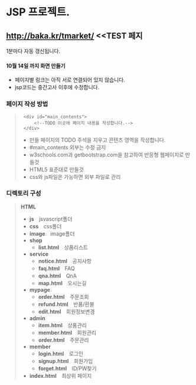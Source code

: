 # JSP 프로젝트.
## http://baka.kr/tmarket/ <<TEST 페지
1분마다 자동 갱신됩니다.

#### 10월 14일 까지 화면 만들기
* 페이지별 링크는 아직 서로 연결되어 있지 않습니다.
* jsp코드는 중간고사 이후에 수정합니다.

### 페이지 작성 방법
>      <div id="main_contents">
>          <!--TODO 이곳에 페이지 내용을 작성합니다.-->
>      </div>
> * 만들 페이지의 TODO 주석을 지우고 콘텐츠 영역을 작성합니다.
> * #main_contents 외부는 수정 금지
> * w3schools.com과 getbootstrap.com을 참고하여 반응형 웹페이지로 만들것
> * HTML5 표준대로 만들것
> * css와 js파일은 가능하면 외부 파일로 관리

### 디렉토리 구성
><b>HTML</b>
> * <b>js</b>　jsvascript폴더
> * <b>css</b>　css폴더
> * <b>image</b>　image폴더
> * <b>shop</b>
>     * <b>list.html</b>　상품리스트
> * <b>service</b>
>     * <b>notice.html</b>　공지사항
>     * <b>faq.html</b>　FAQ
>     * <b>qna.html</b>　QnA
>     * <b>map.html</b>　오시는길
> * <b>mypage</b>
>     * <b>order.html</b>　주문조회
>     * <b>refund.html</b>　반품/환불
>     * <b>edit.html</b>　회원정보변경
> * <b>admin</b>
>     * <b>item.html</b>　상품관리
>     * <b>member.html</b>　회원관리
>     * <b>order.html</b>　주문관리
> * <b>member</b>
>     * <b>login.html</b>　로그인
>     * <b>signup.html</b>　회원가입
>     * <b>forget.html</b>　ID/PW찾기
> * <b>index.html</b>　최상위 페이지
